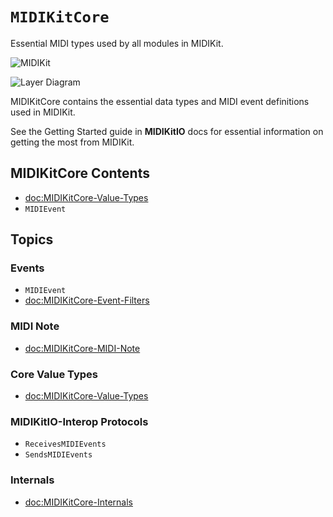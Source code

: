 # ``MIDIKitCore``

Essential MIDI types used by all modules in MIDIKit.

![MIDIKit](midikit-banner.png)

![Layer Diagram](midikitcore-diagram.svg)

MIDIKitCore contains the essential data types and MIDI event definitions used in MIDIKit.

See the Getting Started guide in **MIDIKitIO** docs for essential information on getting the most from MIDIKit.

## MIDIKitCore Contents

- <doc:MIDIKitCore-Value-Types>
- ``MIDIEvent``

## Topics

### Events

- ``MIDIEvent``
- <doc:MIDIKitCore-Event-Filters>

### MIDI Note

- <doc:MIDIKitCore-MIDI-Note>

### Core Value Types

- <doc:MIDIKitCore-Value-Types>

### MIDIKitIO-Interop Protocols

- ``ReceivesMIDIEvents``
- ``SendsMIDIEvents``

### Internals

- <doc:MIDIKitCore-Internals>
